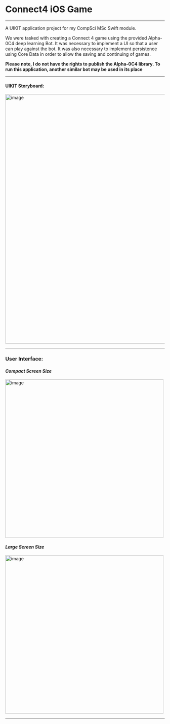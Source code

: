 # Connect4 iOS Game

---

A UIKIT application project for my CompSci MSc Swift module.

We were tasked with creating a Connect 4 game using the provided Alpha-0C4 deep learning Bot. It was necessary to implement a UI so that a user can play against the bot.
It was also necessary to implement persistence using Core Data in order to allow the saving and continuing of games.

**Please note, I do not have the rights to publish the Alpha-0C4 library. To run this application, another similar bot may be used in its place**

---

#### UIKIT Storyboard:
<img width="787" alt="image" src="https://github.com/jamesclackett/iOS-Connect4-Game/assets/55019466/12ddb5ca-f164-4ed6-86a2-97c60ad5bdf8">

---

### User Interface:

#### _Compact Screen Size_

<img width="500" alt="image" src="https://github.com/jamesclackett/iOS-Connect4-Game/assets/55019466/badf86f3-16e4-4b3e-9d2b-980ce136fd9c">

#### _Large Screen Size_

<img width="500" alt="image" src="https://github.com/jamesclackett/iOS-Connect4-Game/assets/55019466/d5bccef2-4b76-4824-b122-896d891328b3">

---


